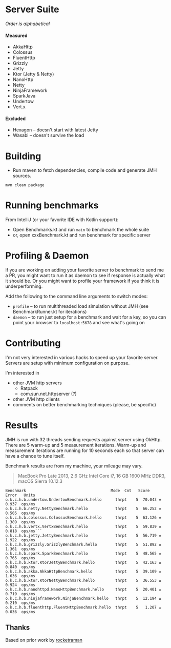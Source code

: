 # Server Suite
_Order is alphabetical_

#### Measured
* AkkaHttp
* Colossus
* FluentHttp 
* Grizzly
* Jetty
* Ktor (Jetty & Netty)
* NanoHttp
* Netty
* NinjaFramework
* SparkJava
* Undertow
* Vert.x

#### Excluded
* Hexagon – doesn't start with latest Jetty
* Wasabi – doesn't survive the load

# Building
* Run maven to fetch dependencies, compile code and generate JMH sources.
```
mvn clean package
```

# Running benchmarks

From IntelliJ (or your favorite IDE with Kotlin support):
* Open Benchmarks.kt and run `main` to benchmark the whole suite
* or, open xxxBenchmark.kt and run benchmark for specific server

# Profiling & Daemon
If you are working on adding your favorite server to benchmark to send me a PR, you might want to
run it as daemon to see if response is actually what it should be. Or you might want to profile your framework
if you think it is underperforming. 

Add the following to the command line arguments to switch modes:
* `profile` – to run multithreaded load simulation without JMH (see BenchmarkRunner.kt for iterations) 
* `daemon` – to run just setup for a benchmark and wait for a key, so you can point your browser to `localhost:5678`
  and see what's going on

# Contributing

I'm not very interested in various hacks to speed up your favorite server.
Servers are setup with minimum configuration on purpose.
 
I'm interested in 
* other JVM http servers 
  * Ratpack
  * com.sun.net.httpserver (?)
* other JVM http clients 
* comments on better benchmarking techniques (please, be specific)

# Results
JMH is run with 32 threads sending requests against server using OkHttp. 
There are 5 warm-up and 5 measurement iterations.  Warm-up and measurement 
iterations are running for 10 seconds each so that server can have a chance 
to tune itself.  

Benchmark results are from my machine, your mileage may vary.
> MacBook Pro Late 2013,
> 2.6 GHz Intel Core i7,
> 16 GB 1600 MHz DDR3,
> macOS Sierra 10.12.3

```
Benchmark                                     Mode  Cnt   Score   Error   Units
o.k.c.h.b.undertow.UndertowBenchmark.hello      thrpt    5  70.043 ± 0.937  ops/ms
o.k.c.h.b.netty.NettyBenchmark.hello            thrpt    5  66.252 ± 0.505  ops/ms
o.k.c.h.b.colossus.ColossusBenchmark.hello      thrpt    5  63.126 ± 1.389  ops/ms
o.k.c.h.b.vertx.VertxBenchmark.hello            thrpt    5  59.839 ± 0.818  ops/ms```
o.k.c.h.b.jetty.JettyBenchmark.hello            thrpt    5  56.719 ± 1.922  ops/ms
o.k.c.h.b.grizzly.GrizzlyBenchmark.hello        thrpt    5  51.892 ± 1.361  ops/ms
o.k.c.h.b.spark.SparkBenchmark.hello            thrpt    5  48.565 ± 0.765  ops/ms
o.k.c.h.b.ktor.KtorJettyBenchmark.hello         thrpt    5  42.163 ± 0.840  ops/ms
o.k.c.h.b.akka.AkkaHttpBenchmark.hello          thrpt    5  39.109 ± 1.636  ops/ms
o.k.c.h.b.ktor.KtorNettyBenchmark.hello         thrpt    5  36.553 ± 0.924  ops/ms
o.k.c.h.b.nanohttpd.NanoHttpBenchmark.hello     thrpt    5  20.401 ± 0.719  ops/ms
o.k.c.h.b.ninjaframework.NinjaBenchmark.hello   thrpt    5  12.194 ± 0.210  ops/ms
o.k.c.h.b.fluenthttp.FluentHttpBenchmark.hello  thrpt    5   1.207 ± 0.036  ops/ms
```

## Thanks
Based on prior work by [rocketraman](https://github.com/rocketraman/kotlin-web-hello-world)
